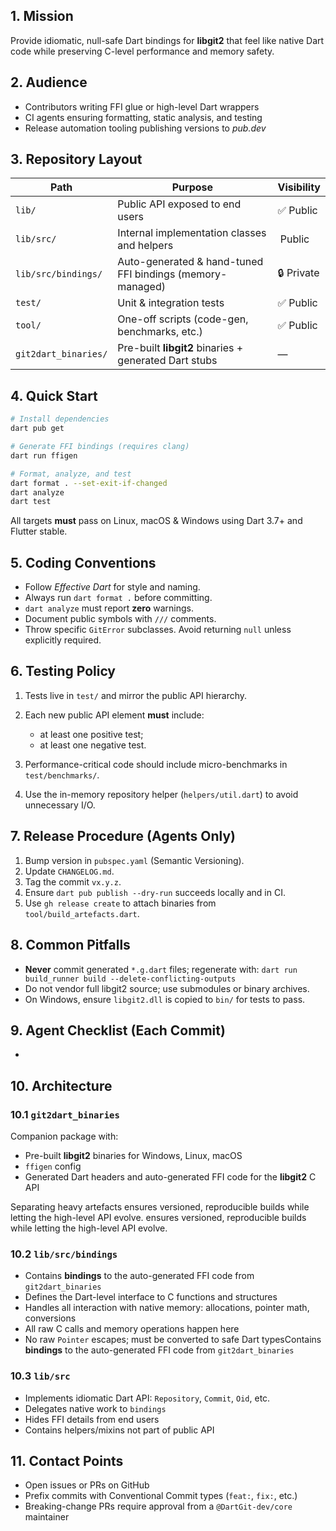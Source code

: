 ## 1. Mission

Provide idiomatic, null-safe Dart bindings for **libgit2** that feel like native Dart code while preserving C-level performance and memory safety.

## 2. Audience

* Contributors writing FFI glue or high-level Dart wrappers
* CI agents ensuring formatting, static analysis, and testing
* Release automation tooling publishing versions to *pub.dev*

## 3. Repository Layout

| Path                 | Purpose                                                   | Visibility |
| -------------------- | --------------------------------------------------------- | ---------- |
| `lib/`               | Public API exposed to end users                           | ✅ Public   |
| `lib/src/`           | Internal implementation classes and helpers               |  Public    |
| `lib/src/bindings/`  | Auto-generated & hand-tuned FFI bindings (memory-managed) | 🔒 Private |
| `test/`              | Unit & integration tests                                  | ✅ Public   |
| `tool/`              | One-off scripts (code-gen, benchmarks, etc.)              | ✅ Public   |
| `git2dart_binaries/` | Pre-built **libgit2** binaries + generated Dart stubs     | —          |

## 4. Quick Start

```bash
# Install dependencies
dart pub get

# Generate FFI bindings (requires clang)
dart run ffigen

# Format, analyze, and test
dart format . --set-exit-if-changed
dart analyze
dart test
```

All targets **must** pass on Linux, macOS & Windows using Dart 3.7+ and Flutter stable.

## 5. Coding Conventions

* Follow *Effective Dart* for style and naming.
* Always run `dart format .` before committing.
* `dart analyze` must report **zero** warnings.
* Document public symbols with `///` comments.
* Throw specific `GitError` subclasses. Avoid returning `null` unless explicitly required.

## 6. Testing Policy

1. Tests live in `test/` and mirror the public API hierarchy.
2. Each new public API element **must** include:

   * at least one positive test;
   * at least one negative test.
3. Performance-critical code should include micro-benchmarks in `test/benchmarks/`.
4. Use the in-memory repository helper (`helpers/util.dart`) to avoid unnecessary I/O.

## 7. Release Procedure (Agents Only)

1. Bump version in `pubspec.yaml` (Semantic Versioning).
2. Update `CHANGELOG.md`.
3. Tag the commit `vx.y.z`.
4. Ensure `dart pub publish --dry-run` succeeds locally and in CI.
5. Use `gh release create` to attach binaries from `tool/build_artefacts.dart`.

## 8. Common Pitfalls

* **Never** commit generated `*.g.dart` files; regenerate with:
  `dart run build_runner build --delete-conflicting-outputs`
* Do not vendor full libgit2 source; use submodules or binary archives.
* On Windows, ensure `libgit2.dll` is copied to `bin/` for tests to pass.

## 9. Agent Checklist (Each Commit)

*

## 10. Architecture

### 10.1 `git2dart_binaries`

Companion package with:

* Pre-built **libgit2** binaries for Windows, Linux, macOS
* `ffigen` config
* Generated Dart headers and auto-generated FFI code for the **libgit2** C API

Separating heavy artefacts ensures versioned, reproducible builds while letting the high-level API evolve. ensures versioned, reproducible builds while letting the high-level API evolve.

### 10.2 `lib/src/bindings`

* Contains **bindings** to the auto-generated FFI code from `git2dart_binaries`
* Defines the Dart-level interface to C functions and structures
* Handles all interaction with native memory: allocations, pointer math, conversions
* All raw C calls and memory operations happen here
* No raw `Pointer` escapes; must be converted to safe Dart typesContains **bindings** to the auto-generated FFI code from `git2dart_binaries`

### 10.3 `lib/src`

* Implements idiomatic Dart API: `Repository`, `Commit`, `Oid`, etc.
* Delegates native work to `bindings`
* Hides FFI details from end users
* Contains helpers/mixins not part of public API

## 11. Contact Points

* Open issues or PRs on GitHub
* Prefix commits with Conventional Commit types (`feat:`, `fix:`, etc.)
* Breaking-change PRs require approval from a `@DartGit-dev/core` maintainer
